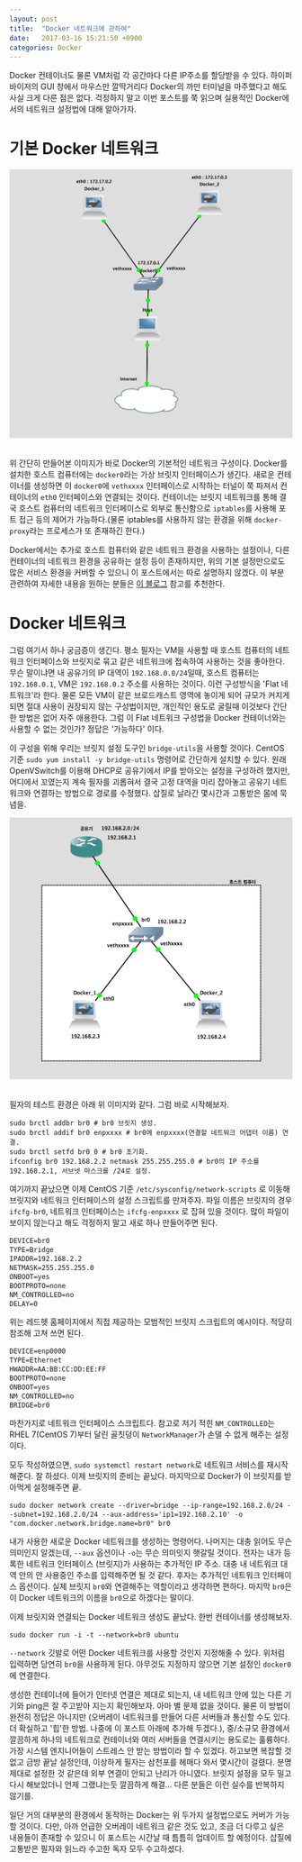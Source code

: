 ```yaml
---
layout: post
title:  "Docker 네트워크에 관하여"
date:   2017-03-16 15:21:50 +0900
categories: Docker
---
```


Docker 컨테이너도 물론 VM처럼 각 공간마다 다른 IP주소를 할당받을 수 있다. 하이퍼바이저의 GUI 창에서 마우스만 깔딱거리다 Docker의 까만 터미널을 마주했다고 해도 사실 크게 다른 점은 없다. 걱정하지 말고 이번 포스트를 쭉 읽으며 실용적인 Docker에서의 네트워크 설정법에 대해 알아가자.

기본 Docker 네트워크
========================

<div align="center"><img src="https://github.com/kycfeel/kycfeel.github.io/blob/master/_images/docker0.png?raw=true"/></div><br>

위 간단히 만들어본 이미지가 바로 Docker의 기본적인 네트워크 구성이다. Docker를 설치한 호스트 컴퓨터에는 `docker0`라는 가상 브릿지 인터페이스가 생긴다. 새로운 컨테이너를 생성하면 이 `docker0`에 `vethxxxx` 인터페이스로 시작하는 터널이 쭉 파져서 컨테이너의 `eth0` 인터페이스와 연결되는 것이다. 컨테이너는 브릿지 네트워크를 통해 결국 호스트 컴퓨터의 네트워크 인터페이스로 외부로 통신함으로 `iptables`를 사용해 포트 접근 등의 제어가 가능하다.(물론 iptables를 사용하지 않는 환경을 위해 `docker-proxy`라는 프로세스가 또 존재하긴 한다.)

Docker에서는 추가로 호스트 컴퓨터와 같은 네트워크 환경을 사용하는 설정이나, 다른 컨테이너의 네트워크 환경을 공유하는 설정 등이 존재하지만, 위의 기본 설정만으로도 많은 서비스 환경을 커버할 수 있으니 이 포스트에서는 따로 설명하지 않겠다. 이 부분 관련하여 자세한 내용을 원하는 분들은 [이 블로그](http://bluese05.tistory.com/38) 참고를 추천한다.

Docker 네트워크
========================

그럼 여기서 하나 궁금증이 생긴다. 평소 필자는 VM을 사용할 때 호스트 컴퓨터의 네트워크 인터페이스와 브릿지로 묶고 같은 네트워크에 접속하여 사용하는 것을 좋아한다. 무슨 말이냐면 내 공유기의 IP 대역이 `192.168.0.0/24`일때, 호스트 컴퓨터는 `192.168.0.1`, VM은 `192.168.0.2` 주소를 사용하는 것이다. 이런 구성방식을 'Flat 네트워크'라 한다. 물론 모든 VM이 같은 브로드캐스트 영역에 놓이게 되어 규모가 커지게 되면 절대 사용이 권장되지 않는 구성법이지만, 개인적인 용도로 굴릴때 이것보다 간단한 방법은 없어 자주 애용한다. 그럼 이 Flat 네트워크 구성법을 Docker 컨테이너와는 사용할 수 없는 것인가? 정답은 '가능하다' 이다.

이 구성을 위해 우리는 브릿지 설정 도구인 `bridge-utils`을 사용할 것이다. CentOS 기준 `sudo yum install -y bridge-utils` 명령어로 간단하게 설치할 수 있다. 원래 OpenVSwitch를 이용해 DHCP로 공유기에서 IP를 받아오는 설정을 구성하려 했지만, 어디에서 꼬였는지 계속 필자를 괴롭혀서 결국 고정 대역을 미리 잡아놓고 공유기 네트워크와 연결하는 방법으로 경로를 수정했다. 삽질로 날라간 몇시간과 고통받은 몸에 묵념을.

<div align="center"><img src="https://github.com/kycfeel/kycfeel.github.io/blob/master/_images/dockerflat.png?raw=true"/></div><br>

필자의 테스트 환경은 아래 위 이미지와 같다. 그럼 바로 시작해보자.

```
sudo brctl addbr br0 # br0 브릿지 생성.
sudo brctl addif br0 enpxxxx # br0에 enpxxxx(연결할 네트워크 어댑터 이름) 연결.
sudo brctl setfd br0 0 # br0 초기화.
ifconfig br0 192.168.2.2 netmask 255.255.255.0 # br0의 IP 주소를 192.168.2.1, 서브넷 마스크를 /24로 설정.
```

여기까지 끝났으면 이제 CentOS 기준 `/etc/sysconfig/network-scripts` 로 이동해 브릿지와 네트워크 인터페이스의 설정 스크립트를 만져주자. 파일 이름은 브릿지의 경우 `ifcfg-br0`, 네트워크 인터페이스는 `ifcfg-enpxxxx` 로 잡혀 있을 것이다. 많이 파일이 보이지 않는다고 해도 걱정하지 말고 새로 하나 만들어주면 된다.

```
DEVICE=br0
TYPE=Bridge
IPADDR=192.168.2.2
NETMASK=255.255.255.0
ONBOOT=yes
BOOTPROTO=none
NM_CONTROLLED=no
DELAY=0
```

위는 레드헷 홈페이지에서 직접 제공하는 모범적인 브릿지 스크립트의 예시이다. 적당히 참조해 고쳐 쓰면 된다.

```
DEVICE=enp0000
TYPE=Ethernet
HWADDR=AA:BB:CC:DD:EE:FF
BOOTPROTO=none
ONBOOT=yes
NM_CONTROLLED=no
BRIDGE=br0
```

마찬가지로 네트워크 인터페이스 스크립트다. 참고로 저기 적힌 `NM_CONTROLLED`는 RHEL 7(CentOS 7)부터 달린 골칫덩이 `NetworkManager`가 손댈 수 없게 해주는 설정이다.

모두 작성하였으면, `sudo systemctl restart network`로 네트워크 서비스를 재시작 해준다. 잘 하셨다. 이제 브릿지의 준비는 끝났다. 마지막으로 Docker가 이 브릿지를 받아먹게 설정해주면 끝.

```
sudo docker network create --driver=bridge --ip-range=192.168.2.0/24 --subnet=192.168.2.0/24 --aux-address='ip1=192.168.2.10' -o "com.docker.network.bridge.name=br0" br0
```

내가 사용한 새로운 Docker 네트워크를 생성하는 명령어다. 나머지는 대충 읽어도 무슨 의미인지 알겠는데, `--aux` 옵션이나 `-o`는 무슨 의미잇지 햇갈릴 것이다. 전자는 내가 등록한 네트워크 인터페이스 (브릿지)가 사용하는 추가적인 IP 주소. 대충 내 네트워크 대역 안의 안 사용중인 주소를 입력해주면 될 것 같다. 후자는 추가적인 네트워크 인터페이스 옵션이다. 실제 브릿지 `br0`와 연결해주는 역할이라고 생각하면 편하다. 마지막 `br0`은 이 Docker 네트워크의 이름을 `br0`으로 하겠다는 말이다.

이제 브릿지와 연결되는 Docker 네트워크 생성도 끝났다. 한번 컨테이너를 생성해보자.

```
sudo docker run -i -t --network=br0 ubuntu
```

`--network` 깃발로 어떤 Docker 네트워크를 사용할 것인지 지정해줄 수 있다. 위처럼 입력하면 당연히 `br0`을 사용하게 된다. 아무것도 지정하지 않으면 기본 설정인 `docker0`에 연결한다.

생성한 컨테이너에 들어가 인터넷 연결은 제대로 되는지, 내 네트워크 안에 있는 다른 기기와 ping은 잘 주고받아 지는지 확인해보자. 아마 별 문제 없을 것이다. 물론 이 방법이 완전히 정답은 아니지만 (오버레이 네트워크를 만들어 다른 서버들과 통신할 수도 있다. 더 확실하고 '힙'한 방법. 나중에 이 포스트 아래에 추가해 두겠다.), 중/소규모 환경에서 깔끔하게 하나의 네트워크로 컨테이너와 여러 서버들을 연결시키는 용도로는 훌륭하다. 가장 시스템 엔지니어들이 스트레스 안 받는 방법이라 할 수 있겠다. 하고보면 복잡할 것 없고 금방 끝날 설정인데, 이상하게 필자는 삼천포를 헤매다 와서 몇시간이 걸렸다. 분명 제대로 설정한 것 같은데 외부 연결이 안되고 난리가 아니였다. 브릿지 설정을 모두 밀고 다시 해보았더니 언제 그랬냐는듯 깔끔하게 해결... 다른 분들은 이런 실수를 반복하지 않기를.

일단 거의 대부분의 환경에서 동작하는 Docker는 위 두가지 설정법으로도 커버가 가능할 것이다. 다만, 아까 언급한 오버레이 네트워크 같은 것도 있고, 조금 더 다루고 싶은 내용들이 존재할 수 있으니 이 포스트는 시간날 때 틈틈히 업데이트 할 예정이다. 삽질에 고통받은 필자와 읽느라 수고한 독자 모두 수고하셨다.
